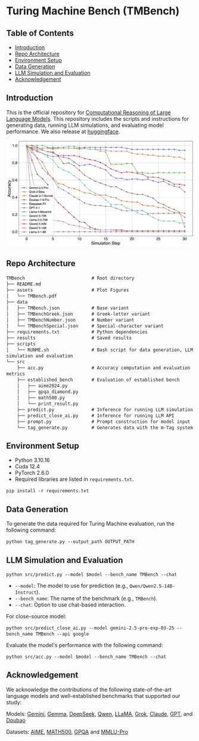 # Turing Machine Bench (TMBench)


## Table of Contents
- [Introduction](#introduction)
- [Repo Architecture](#repo-architecture)
- [Environment Setup](#environment-setup)
- [Data Generation](#data-generation)
- [LLM Simulation and Evaluation](#run)
- [Acknowledgement](#acknowledgement)

## Introduction
This is the official repository for [Computational Reasoning of Large Language Models](https://arxiv.org/pdf/2504.20771?). This repository includes the scripts and instructions for generating data, running LLM simulations, and evaluating model performance. We also release at [huggingface](https://huggingface.co/datasets/Haitao999/Turing-Machine-Bench).
<p align="center">
<img src="assets/TMBench.png" alt="TMBench overview">
</p>

## Repo Architecture
```
TMBench                         # Root directory
├── README.md
├── assets                      # Plot Figures
│   └── TMBench.pdf
├── data
│   ├── TMBench.json            # Base variant
│   ├── TMBenchGreek.json       # Greek-letter variant
│   ├── TMBenchNumber.json      # Number variant
│   └── TMBenchSpecial.json     # Special-character variant
├── requirements.txt            # Python dependencies
├── results                     # Saved results
├── scripts
│   └── RUNME.sh                # Bash script for data generation, LLM simulation and evaluation
└── src
    ├── acc.py                  # Accuracy computation and evaluation metrics
    ├── established_bench       # Evaluation of established bench
    │   ├── aime2024.py
    │   ├── gpqa_diamond.py
    │   ├── math500.py
    │   └── print_result.py
    ├── predict.py              # Inference for running LLM simulation
    ├── predict_close_ai.py     # Inference for running LLM API
    ├── prompt.py               # Prompt construction for model input
    └── tag_generate.py         # Generates data with the m-Tag system
```
## Environment Setup
- Python 3.10.16
- Cuda 12.4
- PyTorch 2.6.0
- Required libraries are listed in `requirements.txt`.

```
pip install -r requirements.txt
```

## Data Generation
To generate the data required for Turing Machine evaluation, run the following command:
```
python tag_generate.py --output_path OUTPUT_PATH
```

## LLM Simulation and Evaluation
```
python src/predict.py --model $model --bench_name TMBench --chat
```
- `--model`: The model to use for prediction (e.g., `Qwen/Qwen2.5-14B-Instruct`).
- `--bench_name`: The name of the benchmark (e.g., `TMBench`).
- `--chat`: Option to use chat-based interaction.

For close-source model:
```
python src/predict_close_ai.py --model gemini-2.5-pro-exp-03-25 --bench_name TMBench --api google
```

Evaluate the model's performance with the following command:
```
python src/acc.py --model $model --bench_name TMBench --chat
```
## Acknowledgement
We acknowledge the contributions of the following state-of-the-art language models and well-established benchmarks that supported our study:

Models: [Gemini](https://deepmind.google/technologies/gemini/), [Gemma](https://ai.google.dev/gemma), [DeepSeek](https://www.deepseek.com/), [Qwen](https://huggingface.co/Qwen), [LLaMA](https://www.llama.com/), [Grok](https://x.ai/), [Claude](https://www.anthropic.com/index/claude), [GPT](https://openai.com/), and [Doubao](https://www.doubao.com/)

Datasets: [AIME](https://artofproblemsolving.com/wiki/index.php/AIME_Problems_and_Solutions), [MATH500](https://github.com/openai/prm800k), [GPQA](https://github.com/idavidrein/gpqa) and [MMLU-Pro](https://github.com/TIGER-AI-Lab/MMLU-Pro)